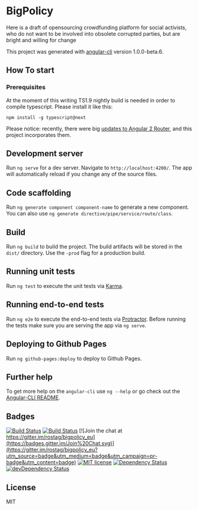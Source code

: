 # BigPolicy

Here is a draft of opensourcing crowdfunding platform for social activists, who do not want to be involved into obsolete corrupted parties, but are bright and willing for change

This project was generated with [angular-cli](https://github.com/angular/angular-cli) version 1.0.0-beta.6.

## How To start

### Prerequisites

At the moment of this writing TS1.9 nightly build is needed in order to compile typescript. Please install it like this:

`npm install -g typescript@next`

Please notice: recently, there were big [updates to Angular 2 Router](http://victorsavkin.com/post/145672529346/angular-router#comment-2723686096), and this project incorporates them.

## Development server
Run `ng serve` for a dev server. Navigate to `http://localhost:4200/`. The app will automatically reload if you change any of the source files.

## Code scaffolding

Run `ng generate component component-name` to generate a new component. You can also use `ng generate directive/pipe/service/route/class`.

## Build

Run `ng build` to build the project. The build artifacts will be stored in the `dist/` directory. Use the `-prod` flag for a production build.

## Running unit tests

Run `ng test` to execute the unit tests via [Karma](https://karma-runner.github.io).

## Running end-to-end tests

Run `ng e2e` to execute the end-to-end tests via [Protractor](http://www.protractortest.org/).
Before running the tests make sure you are serving the app via `ng serve`.

## Deploying to Github Pages

Run `ng github-pages:deploy` to deploy to Github Pages.

## Further help

To get more help on the `angular-cli` use `ng --help` or go check out the [Angular-CLI README](https://github.com/angular/angular-cli/blob/master/README.md).

## Badges

[![Build Status](https://travis-ci.org/rostag/bigpolicy_eu.svg?branch=master)](https://travis-ci.org/rostag/bigpolicy_eu)
[![Build Status](https://ci.appveyor.com/api/projects/status/github/rostag/bigpolicy_eu?svg=true)](https://ci.appveyor.com/project/rostag/bigpolicy_eu)
[![Join the chat at https://gitter.im/rostag/bigpolicy_eu](https://badges.gitter.im/Join%20Chat.svg)](https://gitter.im/rostag/bigpolicy_eu?utm_source=badge&utm_medium=badge&utm_campaign=pr-badge&utm_content=badge)
[![MIT license](http://img.shields.io/badge/license-MIT-brightgreen.svg)](http://opensource.org/licenses/MIT)
[![Dependency Status](https://david-dm.org/rostag/bigpolicy_eu.svg)](https://david-dm.org/rostag/bigpolicy_eu)
[![devDependency Status](https://david-dm.org/rostag/bigpolicy_eu/dev-status.svg)](https://david-dm.org/rostag/bigpolicy_eu#info=devDependencies)


## License

MIT
